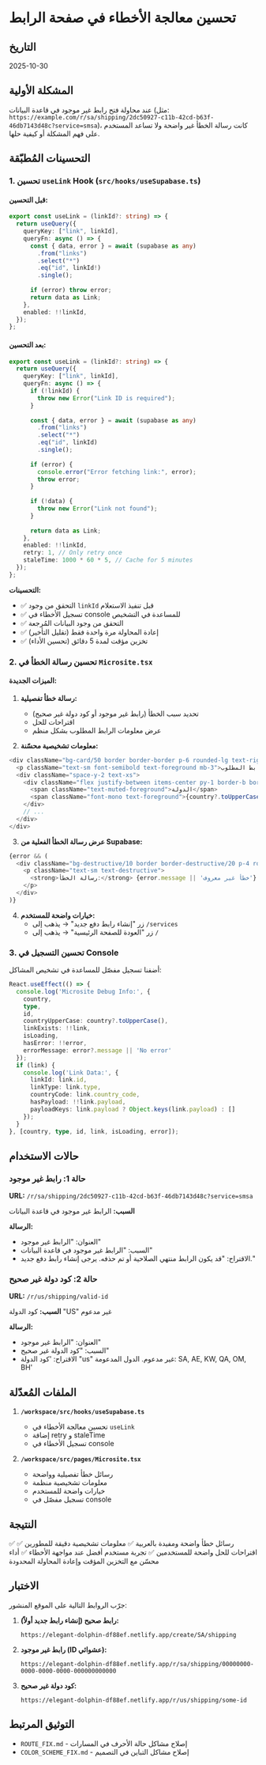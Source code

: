 # تحسين معالجة الأخطاء في صفحة الرابط

## التاريخ
2025-10-30

## المشكلة الأولية
عند محاولة فتح رابط غير موجود في قاعدة البيانات (مثل: `https://example.com/r/sa/shipping/2dc50927-c11b-42cd-b63f-46db7143d48c?service=smsa`)، كانت رسالة الخطأ غير واضحة ولا تساعد المستخدم على فهم المشكلة أو كيفية حلها.

## التحسينات المُطبّقة

### 1. تحسين `useLink` Hook (`src/hooks/useSupabase.ts`)

#### قبل التحسين:
```typescript
export const useLink = (linkId?: string) => {
  return useQuery({
    queryKey: ["link", linkId],
    queryFn: async () => {
      const { data, error } = await (supabase as any)
        .from("links")
        .select("*")
        .eq("id", linkId!)
        .single();
      
      if (error) throw error;
      return data as Link;
    },
    enabled: !!linkId,
  });
};
```

#### بعد التحسين:
```typescript
export const useLink = (linkId?: string) => {
  return useQuery({
    queryKey: ["link", linkId],
    queryFn: async () => {
      if (!linkId) {
        throw new Error("Link ID is required");
      }
      
      const { data, error } = await (supabase as any)
        .from("links")
        .select("*")
        .eq("id", linkId)
        .single();
      
      if (error) {
        console.error("Error fetching link:", error);
        throw error;
      }
      
      if (!data) {
        throw new Error("Link not found");
      }
      
      return data as Link;
    },
    enabled: !!linkId,
    retry: 1, // Only retry once
    staleTime: 1000 * 60 * 5, // Cache for 5 minutes
  });
};
```

**التحسينات:**
- ✅ التحقق من وجود `linkId` قبل تنفيذ الاستعلام
- ✅ تسجيل الأخطاء في console للمساعدة في التشخيص
- ✅ التحقق من وجود البيانات المُرجعة
- ✅ إعادة المحاولة مرة واحدة فقط (تقليل التأخير)
- ✅ تخزين مؤقت لمدة 5 دقائق (تحسين الأداء)

### 2. تحسين رسالة الخطأ في `Microsite.tsx`

#### الميزات الجديدة:

1. **رسالة خطأ تفصيلية:**
   - تحديد سبب الخطأ (رابط غير موجود أو كود دولة غير صحيح)
   - اقتراحات للحل
   - عرض معلومات الرابط المطلوب بشكل منظم

2. **معلومات تشخيصية محسّنة:**
```typescript
<div className="bg-card/50 border border-border p-6 rounded-lg text-right mb-6">
  <p className="text-sm font-semibold text-foreground mb-3">معلومات الرابط المطلوب:</p>
  <div className="space-y-2 text-xs">
    <div className="flex justify-between items-center py-1 border-b border-border/30">
      <span className="text-muted-foreground">الدولة</span>
      <span className="font-mono text-foreground">{country?.toUpperCase() || 'غير محدد'}</span>
    </div>
    // ...
  </div>
</div>
```

3. **عرض رسالة الخطأ الفعلية من Supabase:**
```typescript
{error && (
  <div className="bg-destructive/10 border border-destructive/20 p-4 rounded-lg mb-6">
    <p className="text-sm text-destructive">
      <strong>رسالة الخطأ:</strong> {error.message || 'خطأ غير معروف'}
    </p>
  </div>
)}
```

4. **خيارات واضحة للمستخدم:**
   - زر "إنشاء رابط دفع جديد" → يذهب إلى `/services`
   - زر "العودة للصفحة الرئيسية" → يذهب إلى `/`

### 3. تحسين التسجيل في Console

أضفنا تسجيل مفصّل للمساعدة في تشخيص المشاكل:

```typescript
React.useEffect(() => {
  console.log('Microsite Debug Info:', {
    country,
    type,
    id,
    countryUpperCase: country?.toUpperCase(),
    linkExists: !!link,
    isLoading,
    hasError: !!error,
    errorMessage: error?.message || 'No error'
  });
  if (link) {
    console.log('Link Data:', {
      linkId: link.id,
      linkType: link.type,
      countryCode: link.country_code,
      hasPayload: !!link.payload,
      payloadKeys: link.payload ? Object.keys(link.payload) : []
    });
  }
}, [country, type, id, link, isLoading, error]);
```

## حالات الاستخدام

### حالة 1: رابط غير موجود
**URL:** `/r/sa/shipping/2dc50927-c11b-42cd-b63f-46db7143d48c?service=smsa`

**السبب:** الرابط غير موجود في قاعدة البيانات

**الرسالة:**
- العنوان: "الرابط غير موجود"
- السبب: "الرابط غير موجود في قاعدة البيانات"
- الاقتراح: "قد يكون الرابط منتهي الصلاحية أو تم حذفه. يرجى إنشاء رابط دفع جديد."

### حالة 2: كود دولة غير صحيح
**URL:** `/r/us/shipping/valid-id`

**السبب:** كود الدولة "US" غير مدعوم

**الرسالة:**
- العنوان: "الرابط غير موجود"
- السبب: "كود الدولة غير صحيح"
- الاقتراح: 'كود الدولة "us" غير مدعوم. الدول المدعومة: SA, AE, KW, QA, OM, BH'

## الملفات المُعدّلة

1. **`/workspace/src/hooks/useSupabase.ts`**
   - تحسين معالجة الأخطاء في `useLink`
   - إضافة retry و staleTime
   - تسجيل الأخطاء في console

2. **`/workspace/src/pages/Microsite.tsx`**
   - رسائل خطأ تفصيلية وواضحة
   - معلومات تشخيصية منظمة
   - خيارات واضحة للمستخدم
   - تسجيل مفصّل في console

## النتيجة

✅ رسائل خطأ واضحة ومفيدة بالعربية
✅ معلومات تشخيصية دقيقة للمطورين
✅ اقتراحات للحل واضحة للمستخدمين
✅ تجربة مستخدم أفضل عند مواجهة الأخطاء
✅ أداء محسّن مع التخزين المؤقت وإعادة المحاولة المحدودة

## الاختبار

جرّب الروابط التالية على الموقع المنشور:

1. **رابط صحيح (إنشاء رابط جديد أولاً):**
   ```
   https://elegant-dolphin-df88ef.netlify.app/create/SA/shipping
   ```

2. **رابط غير موجود (ID عشوائي):**
   ```
   https://elegant-dolphin-df88ef.netlify.app/r/sa/shipping/00000000-0000-0000-0000-000000000000
   ```

3. **كود دولة غير صحيح:**
   ```
   https://elegant-dolphin-df88ef.netlify.app/r/us/shipping/some-id
   ```

## التوثيق المرتبط

- `ROUTE_FIX.md` - إصلاح مشاكل حالة الأحرف في المسارات
- `COLOR_SCHEME_FIX.md` - إصلاح مشاكل التباين في التصميم
